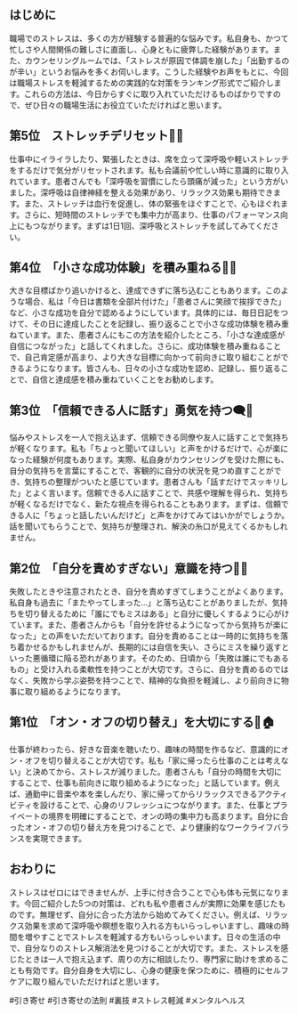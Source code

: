 ## はじめに

職場でのストレスは、多くの方が経験する普遍的な悩みです。私自身も、かつて忙しさや人間関係の難しさに直面し、心身ともに疲弊した経験があります。また、カウンセリングルームでは、「ストレスが原因で体調を崩した」「出勤するのが辛い」というお悩みを多くお伺いします。こうした経験やお声をもとに、今回は職場ストレスを軽減するための実践的な対策をランキング形式でご紹介します。これらの方法は、今日からすぐに取り入れていただけるものばかりですので、ぜひ日々の職場生活にお役立ていただければと思います。

## 第5位　ストレッチデリセット🏅✨

仕事中にイライラしたり、緊張したときは、席を立って深呼吸や軽いストレッチをするだけで気分がリセットされます。私も会議前や忙しい時に意識的に取り入れています。患者さんでも「深呼吸を習慣にしたら頭痛が減った」という方がいました。深呼吸は自律神経を整える効果があり、リラックス効果も期待できます。また、ストレッチは血行を促進し、体の緊張をほぐすことで、心もほぐれます。さらに、短時間のストレッチでも集中力が高まり、仕事のパフォーマンス向上にもつながります。まずは1日1回、深呼吸とストレッチを試してみてください。

## 第4位　「小さな成功体験」を積み重ねる🏅✨

大きな目標ばかり追いかけると、達成できずに落ち込むこともあります。このような場合、私は「今日は書類を全部片付けた」「患者さんに笑顔で挨拶できた」など、小さな成功を自分で認めるようにしています。具体的には、毎日日記をつけて、その日に達成したことを記録し、振り返ることで小さな成功体験を積み重ねています。また、患者さんにもこの方法を紹介したところ、「小さな達成感が自信につながった」と話してくれました。さらに、成功体験を積み重ねることで、自己肯定感が高まり、より大きな目標に向かって前向きに取り組むことができるようになります。皆さんも、日々の小さな成功を認め、記録し、振り返ることで、自信と達成感を積み重ねていくことをお勧めします。

## 第3位　「信頼できる人に話す」勇気を持つ🗨️🤝

悩みやストレスを一人で抱え込まず、信頼できる同僚や友人に話すことで気持ちが軽くなります。私も「ちょっと聞いてほしい」と声をかけるだけで、心が楽になった経験が何度もあります。実際、私自身がカウンセリングを受けた際にも、自分の気持ちを言葉にすることで、客観的に自分の状況を見つめ直すことができ、気持ちの整理がついたと感じています。患者さんも「話すだけでスッキリした」とよく言います。信頼できる人に話すことで、共感や理解を得られ、気持ちが軽くなるだけでなく、新たな視点を得られることもあります。まずは、信頼できる人に「ちょっと話したいんだけど」と声をかけてみてはいかがでしょうか。話を聞いてもらうことで、気持ちが整理され、解決の糸口が見えてくるかもしれません。

## 第2位　「自分を責めすぎない」意識を持つ🫶💭

失敗したときや注意されたとき、自分を責めすぎてしまうことがよくあります。私自身も過去に「またやってしまった…」と落ち込むことがありましたが、気持ちを切り替えるために「誰にでもミスはある」と自分に優しくするように心がけています。また、患者さんからも「自分を許せるようになってから気持ちが楽になった」との声をいただいております。自分を責めることは一時的に気持ちを落ち着かせるかもしれませんが、長期的には自信を失い、さらにミスを繰り返すといった悪循環に陥る恐れがあります。そのため、日頃から「失敗は誰にでもあるもの」と受け入れる柔軟性を持つことが大切です。さらに、自分を責めるのではなく、失敗から学ぶ姿勢を持つことで、精神的な負担を軽減し、より前向きに物事に取り組めるようになります。

## 第1位　「オン・オフの切り替え」を大切にする🌇🏠

仕事が終わったら、好きな音楽を聴いたり、趣味の時間を作るなど、意識的にオン・オフを切り替えることが大切です。私も「家に帰ったら仕事のことは考えない」と決めてから、ストレスが減りました。患者さんも「自分の時間を大切にすることで、仕事も前向きに取り組めるようになった」と話しています。例えば、通勤中に音楽や本を楽しんだり、家に帰ってからリラックスできるアクティビティを設けることで、心身のリフレッシュにつながります。また、仕事とプライベートの境界を明確にすることで、オンの時の集中力も高まります。自分に合ったオン・オフの切り替え方を見つけることで、より健康的なワークライフバランスを実現できます。

## おわりに

ストレスはゼロにはできませんが、上手に付き合うことで心も体も元気になります。今回ご紹介した5つの対策は、どれも私や患者さんが実際に効果を感じたものです。無理せず、自分に合った方法から始めてみてください。例えば、リラックス効果を求めて深呼吸や瞑想を取り入れる方もいらっしゃいますし、趣味の時間を増やすことでストレスを軽減する方もいらっしゃいます。日々の生活の中で、自分なりのストレス解消法を見つけることが大切です。また、ストレスを感じたときは一人で抱え込まず、周りの方に相談したり、専門家に助けを求めることも有効です。自分自身を大切にし、心身の健康を保つために、積極的にセルフケアに取り組んでいただければと思います。

#引き寄せ #引き寄せの法則 #裏技 #ストレス軽減 #メンタルヘルス
